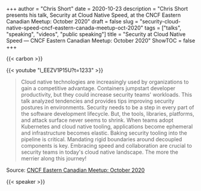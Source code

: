 +++
author = "Chris Short"
date = 2020-10-23
description = "Chris Short presents his talk, Security at Cloud Native Speed, at the CNCF Eastern Canadian Meetup: October 2020"
draft = false
slug = "security-cloud-native-speed-cncf-eastern-canada-meetup-oct-2020"
tags = ["talks", "speaking", "videos", "public speaking"]
title = "Security at Cloud Native Speed — CNCF Eastern Canadian Meetup: October 2020"
ShowTOC = false
+++

{{< carbon >}}

{{< youtube "l_EEZV1P15U?t=1233" >}}

> Cloud native technologies are increasingly used by organizations to gain a competitive advantage. Containers jumpstart developer productivity, but they could increase security teams' workloads. This talk analyzed tendencies and provides tips improving security postures in environments. Security needs to be a step in every part of the software development lifecycle. But, the tools, libraries, platforms, and attack surface never seems to shrink. When teams adopt Kubernetes and cloud native tooling, applications become ephemeral and infrastructure becomes elastic. Baking security tooling into the pipeline is critical. Mandating rigid boundaries around decoupled components is key. Embracing speed and collaboration are crucial to security teams in today's cloud native landscape. The more the merrier along this journey!

Source: [CNCF Eastern Canadian Meetup: October 2020](https://youtu.be/l_EEZV1P15U?t=1233)

{{< speaker >}}


